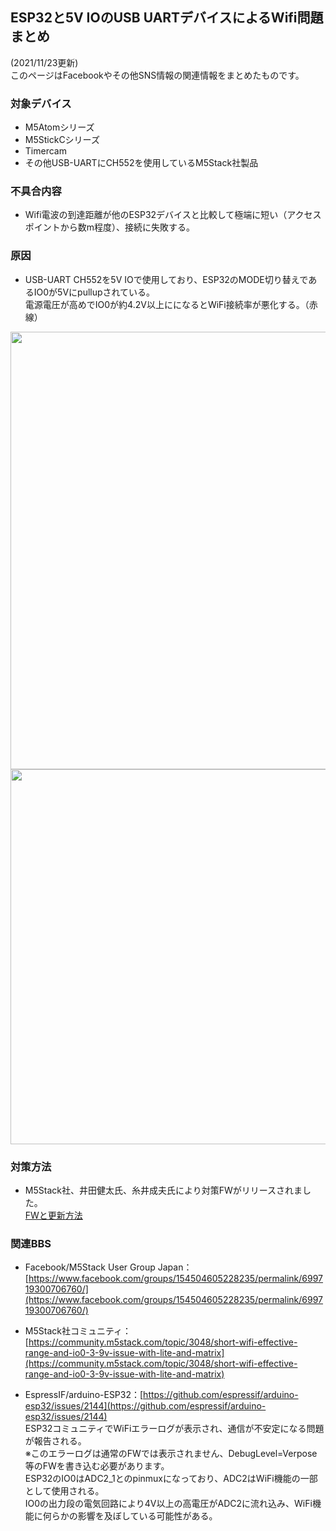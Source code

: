 ## ESP32と5V IOのUSB UARTデバイスによるWifi問題まとめ

(2021/11/23更新)  
このページはFacebookやその他SNS情報の関連情報をまとめたものです。

### 対象デバイス
* M5Atomシリーズ  
* M5StickCシリーズ  
* Timercam  
* その他USB-UARTにCH552を使用しているM5Stack社製品  

### 不具合内容
* Wifi電波の到達距離が他のESP32デバイスと比較して極端に短い（アクセスポイントから数m程度）、接続に失敗する。
 
### 原因
* USB-UART CH552を5V IOで使用しており、ESP32のMODE切り替えであるIO0が5Vにpullupされている。  
電源電圧が高めでIO0が約4.2V以上にになるとWiFi接続率が悪化する。（赤線）  

<img src="https://user-images.githubusercontent.com/43091864/142955542-efc8bc47-85cc-40d2-80c8-f6817aebb828.png" width="700" />  

<img src="https://user-images.githubusercontent.com/43091864/136226442-2dede038-4f1f-422c-9f00-3537fa1c2d30.png" width="600" />  

<!--
 ![無題3](https://user-images.githubusercontent.com/43091864/136214394-7a6dd175-fc86-41b4-a14b-a7894d41b6a8.png)
-->

### 対策方法
* M5Stack社、井田健太氏、糸井成夫氏により対策FWがリリースされました。  
[FWと更新方法](esp32AndUsbUartWith5V_IO_Issue.md)

### 関連BBS
* Facebook/M5Stack User Group Japan：[https://www.facebook.com/groups/154504605228235/permalink/699719300706760/](https://www.facebook.com/groups/154504605228235/permalink/699719300706760/)  

* M5Stack社コミュニティ：[https://community.m5stack.com/topic/3048/short-wifi-effective-range-and-io0-3-9v-issue-with-lite-and-matrix](https://community.m5stack.com/topic/3048/short-wifi-effective-range-and-io0-3-9v-issue-with-lite-and-matrix)  

* EspressIF/arduino-ESP32：[https://github.com/espressif/arduino-esp32/issues/2144](https://github.com/espressif/arduino-esp32/issues/2144)  
ESP32コミュニティでWiFiエラーログが表示され、通信が不安定になる問題が報告される。  
※このエラーログは通常のFWでは表示されません、DebugLevel=Verpose等のFWを書き込む必要があります。  
ESP32のIO0はADC2_1とのpinmuxになっており、ADC2はWiFi機能の一部として使用される。  
IO0の出力段の電気回路により4V以上の高電圧がADC2に流れ込み、WiFi機能に何らかの影響を及ぼしている可能性がある。

